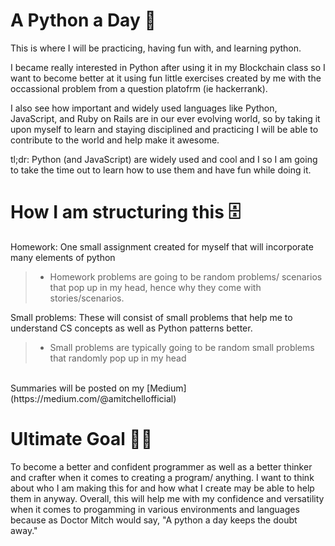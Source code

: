# A Python a Day 🐍
This is where I will be practicing, having fun with, and learning python.

I became really interested in Python after using it in my Blockchain class so I want to become better at it
using fun little exercises created by me with the occassional problem from a question platofrm (ie hackerrank). 

I also see how important and widely used languages like Python, JavaScript, and Ruby on Rails are in our ever evolving world, so by taking it upon myself to learn and staying disciplined and practicing I will be able to contribute to the world and help make it awesome.

tl;dr: Python (and JavaScript) are widely used and cool and I so I am going to take the time out to learn how to use them and have fun while doing it.

# How I am structuring this 🗄
Homework: One small assignment created for myself that will incorporate many elements of python
> - Homework problems are going to be random problems/ scenarios that pop up in my head, hence why they come with stories/scenarios.

Small problems: These will consist of small problems that help me to understand CS concepts as well as Python patterns better.
> - Small problems are typically going to be random small problems that randomly pop up in my head
<br>
Summaries will be posted on my [Medium](https://medium.com/@amitchellofficial)

# Ultimate Goal 💪🏽
To become a better and confident programmer as well as a better thinker and crafter when it comes to creating a program/ anything. I want to think about who I am making this for and how what I create may be able to help them in anyway. Overall, this will help me with my confidence and versatility when it comes to progamming in various environments and languages because as Doctor Mitch would say, "A python a day keeps the doubt away."
